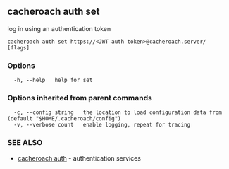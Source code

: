 ## cacheroach auth set

log in using an authentication token

```
cacheroach auth set https://<JWT auth token>@cacheroach.server/ [flags]
```

### Options

```
  -h, --help   help for set
```

### Options inherited from parent commands

```
  -c, --config string   the location to load configuration data from (default "$HOME/.cacheroach/config")
  -v, --verbose count   enable logging, repeat for tracing
```

### SEE ALSO

* [cacheroach auth](cacheroach_auth.md)	 - authentication services


